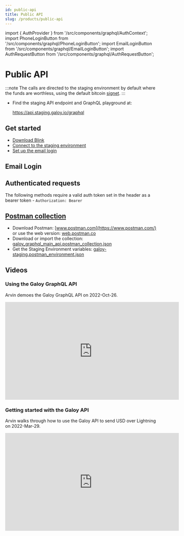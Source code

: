 ```yaml
---
id: public-api
title: Public API
slug: /products/public-api
---
```


import { AuthProvider } from '/src/components/graphql/AuthContext';
import PhoneLoginButton from '/src/components/graphql/PhoneLoginButton';
import EmailLoginButton from '/src/components/graphql/EmailLoginButton';
import AuthRequestButton from '/src/components/graphql/AuthRequestButton';

# Public API

:::note
The calls are directed to the staging environment by default where the funds are worthless, using the default bitcoin [signet](/signet.md).
:::

* Find the staging API endpoint and GraphQL playground at:

    https://api.staging.galoy.io/graphql

## Get started
* [Download Blink](/products#download-the-blink-app)
* [Connect to the staging environment](/products#connect-to-the-staging-environment)
* [Set up the email login](http://localhost:3000/products#set-up-the-email-login)

## Email Login

<AuthProvider>
  <EmailLoginButton />

  <div style={{ margin: '40px 0' }}></div>

  ## Authenticated requests
  The following methods require a valid auth token set in the header as a bearer token - `Authorization: Bearer`

  <AuthRequestButton />
</AuthProvider>

## [Postman collection](https://github.com/GaloyMoney/galoy/tree/main/docs/postman-collection)

* Download Postman: [www.postman.com](https://www.postman.com/) or use the web version: [web.postman.co](https://web.postman.co/)
* Download or import the collection: [galoy_graphql_main_api.postman_collection.json](https://github.com/GaloyMoney/galoy/blob/main/docs/postman-collection/galoy_graphql_main_api.postman_collection.json)
* Get the Staging Environment variables: [galoy-staging.postman_environment.json](https://raw.githubusercontent.com/GaloyMoney/galoy/main/docs/postman-collection/galoy-staging.postman_environment.json)

## Videos
### Using the Galoy GraphQL API
Arvin demoes the Galoy GraphQL API on 2022-Oct-26.

<iframe width="560" height="315" src="https://www.youtube.com/embed/RRdpKnFe8qQ" title="YouTube video player" frameborder="0" allow="accelerometer; autoplay; clipboard-write; encrypted-media; gyroscope; picture-in-picture; web-share" allowfullscreen></iframe>

### Getting started with the Galoy API
Arvin walks through how to use the Galoy API to send USD over Lightning on 2022-Mar-29.

<iframe width="560" height="315" src="https://www.youtube.com/embed/bp5Dc6Wvnbw" title="YouTube video player" frameborder="0" allow="accelerometer; autoplay; clipboard-write; encrypted-media; gyroscope; picture-in-picture; web-share" allowfullscreen></iframe>
